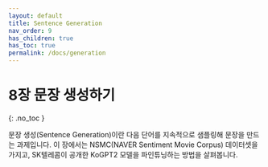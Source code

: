 ```yaml
---
layout: default
title: Sentence Generation
nav_order: 9
has_children: true
has_toc: true
permalink: /docs/generation
---
```


# 8장 문장 생성하기
{: .no_toc }

문장 생성(Sentence Generation)이란 다음 단어를 지속적으로 샘플링해 문장을 만드는 과제입니다. 이 장에서는 NSMC(NAVER Sentiment Movie Corpus) 데이터셋을 가지고, SK텔레콤이 공개한 KoGPT2 모델을 파인튜닝하는 방법을 살펴봅니다.
